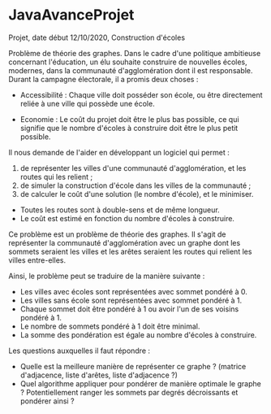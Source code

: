 # JavaAvanceProjet
Projet, date début 12/10/2020, Construction d'écoles 

Problème de théorie des graphes.
Dans le cadre d'une politique ambitieuse concernant l'éducation, un élu souhaite construire de nouvelles écoles, modernes, dans la communauté d'agglomération dont il est responsable. Durant la campagne électorale, il a promis deux choses :

- Accessibilité : Chaque ville doit posséder son école, ou être directement reliée à une ville qui possède une école.

- Economie : Le coût du projet doit être le plus bas possible, ce qui signifie que le nombre d'écoles à construire doit être le plus petit possible.

Il nous demande de l'aider en développant un logiciel qui permet : 
1. de représenter les villes d'une communauté d'agglomération, et les routes qui les relient ;
2. de simuler la construction d'école dans les villes de la communauté ;
3. de calculer le coût d'une solution (le nombre d'école), et le minimiser.

- Toutes les routes sont à double-sens et de même longueur.
- Le coût est estimé en fonction du nombre d'écoles à construire.




Ce problème est un problème de théorie des graphes. Il s'agit de représenter la communauté d'agglomération avec un graphe dont les sommets seraient les villes et les arêtes seraient les routes qui relient les villes entre-elles.

Ainsi, le problème peut se traduire de la manière suivante :
- Les villes avec écoles sont représentées avec sommet pondéré à 0.
- Les villes sans école sont représentées avec sommet pondéré à 1.
- Chaque sommet doit être pondéré à 1 ou avoir l'un de ses voisins pondéré à 1.
- Le nombre de sommets pondéré à 1 doit être minimal.
- La somme des pondération est égale au nombre d'écoles à construire.


Les questions auxquelles il faut répondre :
- Quelle est la meilleure manière de représenter ce graphe ? (matrice d'adjacence, liste d'arêtes, liste d'adjacence ?)
- Quel algorithme appliquer pour pondérer de manière optimale le graphe ? Potentiellement ranger les sommets par degrés décroissants et pondérer ainsi ?
